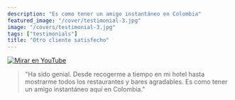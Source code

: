 ```yaml
---
description: "Es como tener un amigo instantáneo en Colombia"
featured_image: "/cover/testimonial-3.jpg"
image: "/covers/testimonial-3.jpg"
tags: ["testimonials"]
title: "Otro cliente satisfecho"
---
```


[![Mirar en YouTube](/covers/testimonial-3-cover.png)](../testimonial-3/testimonial-3.html)

> "Ha sido genial. Desde recogerme a tiempo en mi hotel hasta mostrarme todos los restaurantes y bares agradables. Es como tener un amigo instantáneo aquí en Colombia."
